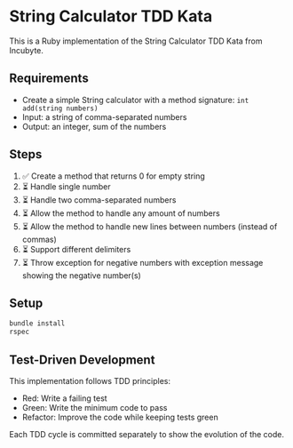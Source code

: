 # String Calculator TDD Kata

This is a Ruby implementation of the String Calculator TDD Kata from Incubyte.

## Requirements

- Create a simple String calculator with a method signature: `int add(string numbers)`
- Input: a string of comma-separated numbers
- Output: an integer, sum of the numbers

## Steps

1. ✅ Create a method that returns 0 for empty string
2. ⏳ Handle single number
3. ⏳ Handle two comma-separated numbers
4. ⏳ Allow the method to handle any amount of numbers
5. ⏳ Allow the method to handle new lines between numbers (instead of commas)
6. ⏳ Support different delimiters
7. ⏳ Throw exception for negative numbers with exception message showing the negative number(s)

## Setup

```bash
bundle install
rspec
```

## Test-Driven Development

This implementation follows TDD principles:
- Red: Write a failing test
- Green: Write the minimum code to pass
- Refactor: Improve the code while keeping tests green

Each TDD cycle is committed separately to show the evolution of the code.
